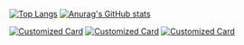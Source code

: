 [![Top Langs](https://github-readme-stats.vercel.app/api/top-langs/?username=SoldOut200114&layout=compact)](https://github.com/SoldOut200114)
[![Anurag's GitHub stats](https://github-readme-stats.vercel.app/api?username=SoldOut200114&show_icons=true&theme=radical)](https://github.com/SoldOut200114)

[![Customized Card](https://github-readme-stats.vercel.app/api/pin?username=SoldOut200114&repo=reactBackstage&title_color=fff&icon_color=f9f9f9&text_color=9f9f9f&bg_color=151515)](https://github.com/SoldOut200114/reactBackstage)
[![Customized Card](https://github-readme-stats.vercel.app/api/pin?username=SoldOut200114&repo=remaxReact&title_color=fff&icon_color=f9f9f9&text_color=9f9f9f&bg_color=151515)](https://github.com/SoldOut200114/remaxReact)
[![Customized Card](https://github-readme-stats.vercel.app/api/pin?username=SoldOut200114&repo=reactApp&title_color=fff&icon_color=f9f9f9&text_color=9f9f9f&bg_color=151515)](https://github.com/SoldOut200114/reactApp)

